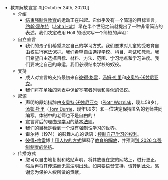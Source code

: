 - 教育解放宣言 #[[October 24th, 2020]] 
    - 介绍
        - [结束强制性教育](https://supermemo.guru/wiki/Compulsory_education_must_end)的运动正在兴起。它似乎没有一个简短的目标宣言。[约翰·霍尔特](https://supermemo.guru/wiki/John_Holt)（[John Holt](https://supermemo.guru/wiki/John_Holt)）早在半个世纪之前就提出了一种非常简洁的表述。我们决定改用 Holt 的话来写一个简短的声明：
    - 自立宣言
        - 我们的孩子们希望决定自己的学习方式。我们要求对儿童的受教育自由权进行宪法保护。我们希望自由选择学校、科目、考试和教师。我们希望自由选择目标、材料、方法、范围、学习地点和学习进度。我们要决定自己的命运。我们必须结束学校的奴役。
    - 支持
        - 成人对宣言的支持最初来自[彼得·格雷](https://supermemo.guru/wiki/Peter_Gray)，[汤姆·杜里](https://supermemo.guru/wiki/Tom_Durrie)和[皮奥特·沃兹尼亚克](https://supermemo.guru/wiki/Piotr_Wozniak)。
        - 我们将在[单独的列表中](https://supermemo.guru/wiki/Declaration_of_Educational_Emancipation:_Signatories)保留签署者列表和类似的倡议。
    - 起源
        - 声明的原始措辞由[皮奥特·沃兹尼亚克](https://supermemo.guru/wiki/Piotr_Wozniak)（[Piotr Wozniak](https://supermemo.guru/wiki/Piotr_Wozniak)，现年58岁），[汤姆·杜里](https://supermemo.guru/wiki/Tom_Durrie)（[Tom Durrie](https://supermemo.guru/wiki/Tom_Durrie)，现年89岁）和一位决定保持匿名的老师共同编写。体制中的老师也不是自由的！
        - 宣言背后的理由是[学习](https://supermemo.guru/wiki/Fundamental_Law_of_Learning)的[基本法则](https://supermemo.guru/wiki/Fundamental_Law_of_Learning)。
        - 我们的目标是看到一个[没有强制性学习](https://supermemo.guru/wiki/Compulsory_schooling_must_end)的[世界](https://supermemo.guru/wiki/Compulsory_schooling_must_end)。
        - 霍尔特（1974）的鼓舞人心的话语：[控制自己学习的权利](https://supermemo.guru/wiki/The_Right_to_Control_One%27s_Learning)。
        - [彼得•格雷](https://supermemo.guru/wiki/Peter_Gray)博士[用人权的方式](https://supermemo.guru/wiki/Children%E2%80%99s_Freedom:_A_Human_Rights_Perspective)解释了[教育的解放](https://supermemo.guru/wiki/Children%E2%80%99s_Freedom:_A_Human_Rights_Perspective)，并预测[到 2026 年强制制度的终结](https://supermemo.guru/wiki/Gray:_Coercive_school_system_will_collapse_soon)。
    - 传播方式
        - 您可以自由地复制和粘贴声明，将其放置在您的网站上，进行更正，然后再将其传递而无需注明出处。如果要语音支持，请转到[此处](https://supermemo.guru/wiki/Declaration_of_Educational_Emancipation:_Signatories)。感谢您为保护人权所做的贡献。
